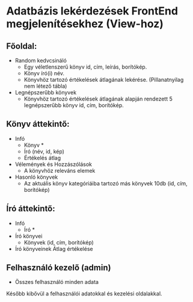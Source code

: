 # Adatbázis lekérdezések FrontEnd megjelenítésekhez (View-hoz)
## Főoldal:
- Random kedvcsináló 
	 - Egy véletlenszerű könyv  id, cím, leírás, borítókép.
	 - Könyv író(i) név.
	 - Könyvhöz tartozó értékelések átlagának lekérése. (Pillanatnyilag nem létező tábla)
- Legnépszerűbb könyvek
	 - Könyvhöz tartozó értékelések átlagának alapján rendezett 5 legnépszerűbb könyv 
id, cím, borítókép.
## Könyv áttekintő:
- Infó
	 - Könyv *
	 - Író (név, id, kép)
	 - Értékelés átlag
- Vélemények és Hozzászólások
	 - A könyvhöz releváns elemek
- Hasonló könyvek
	 - Az aktuális könyv kategóriáiba tartozó más könyvek 10db (id, cím, borítókép)
## Író áttekintő:
- Infó
	 - Író *
- Író könyvei
	 - Könyvek (id, cím, borítókép)
- Író könyveinek Átlag értékelése
## Felhasználó kezelő (admin)
- Összes felhasználó minden adata

Később kibővül a felhasználói adatokkal és kezelési oldalakkal.
